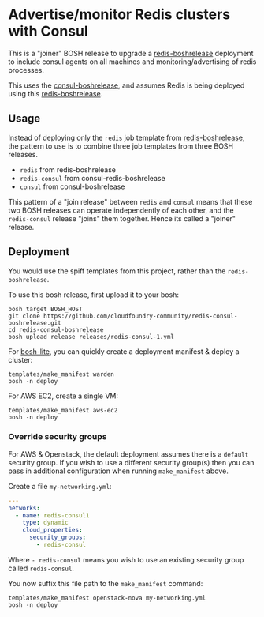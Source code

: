 Advertise/monitor Redis clusters with Consul
============================================

This is a "joiner" BOSH release to upgrade a [redis-boshrelease](https://github.com/cloudfoundry-community/redis-boshrelease) deployment to include consul agents on all machines and monitoring/advertising of redis processes.

This uses the [consul-boshrelease](https://github.com/cloudfoundry-community/consul-boshrelease), and assumes Redis is being deployed using this [redis-boshrelease](https://github.com/cloudfoundry-community/redis-boshrelease).

Usage
-----

Instead of deploying only the `redis` job template from [redis-boshrelease](https://github.com/cloudfoundry-community/redis-boshrelease), the pattern to use is to combine three job templates from three BOSH releases.

-	`redis` from redis-boshrelease
-	`redis-consul` from consul-redis-boshrelease
-	`consul` from consul-boshrelease

This pattern of a "join release" between `redis` and `consul` means that these two BOSH releases can operate independently of each other, and the `redis-consul` release "joins" them together. Hence its called a "joiner" release.

Deployment
----------

You would use the spiff templates from this project, rather than the `redis-boshrelease`.

To use this bosh release, first upload it to your bosh:

```
bosh target BOSH_HOST
git clone https://github.com/cloudfoundry-community/redis-consul-boshrelease.git
cd redis-consul-boshrelease
bosh upload release releases/redis-consul-1.yml
```

For [bosh-lite](https://github.com/cloudfoundry/bosh-lite), you can quickly create a deployment manifest & deploy a cluster:

```
templates/make_manifest warden
bosh -n deploy
```

For AWS EC2, create a single VM:

```
templates/make_manifest aws-ec2
bosh -n deploy
```

### Override security groups

For AWS & Openstack, the default deployment assumes there is a `default` security group. If you wish to use a different security group(s) then you can pass in additional configuration when running `make_manifest` above.

Create a file `my-networking.yml`:

```yaml
---
networks:
  - name: redis-consul1
    type: dynamic
    cloud_properties:
      security_groups:
        - redis-consul
```

Where `- redis-consul` means you wish to use an existing security group called `redis-consul`.

You now suffix this file path to the `make_manifest` command:

```
templates/make_manifest openstack-nova my-networking.yml
bosh -n deploy
```
